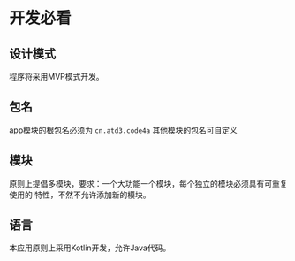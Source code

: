 # 开发必看

## 设计模式
程序将采用MVP模式开发。

## 包名
app模块的根包名必须为 `cn.atd3.code4a` 
其他模块的包名可自定义

## 模块
原则上提倡多模块，要求：一个大功能一个模块，每个独立的模块必须具有可重复使用的
特性，不然不允许添加新的模块。

## 语言
本应用原则上采用Kotlin开发，允许Java代码。